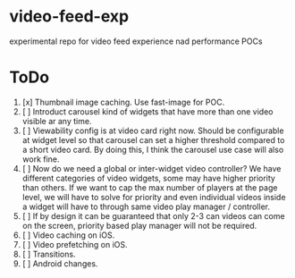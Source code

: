 # video-feed-exp
experimental repo for video feed experience nad performance POCs
# ToDo
1. [x] Thumbnail image caching. Use fast-image for POC.
2. [ ] Introduct carousel kind of widgets that have more than one video visible ar any time.
3. [ ] Viewability config is at video card right now. Should be configurable at widget level so that carousel can set a higher threshold compared to a short video card. By doing this, I think the carousel use case will also work fine.
4. [ ] Now do we need a global or inter-widget video controller? We have different categories of video widgets, some may have higher priority than others. If we want to cap the max number of players at the page level, we will have to solve for priority and even individual videos inside a widget will have to through same video play manager / controller.
5. [ ] If by design it can be guaranteed that only 2-3 can videos can come on the screen, priority based play manager will not be required.
6. [ ] Video caching on iOS.
7. [ ] Video prefetching on iOS.
8. [ ] Transitions.
9. [ ] Android changes.